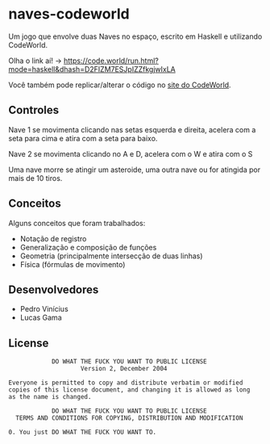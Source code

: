 # naves-codeworld
Um jogo que envolve duas Naves no espaço, escrito em Haskell e utilizando CodeWorld.

Olha o link aí! -> https://code.world/run.html?mode=haskell&dhash=D2FIZM7ESJpIZZfkgjwIxLA

Você também pode replicar/alterar o código no [site do CodeWorld](https://code.world/haskell#).

## Controles
Nave 1 se movimenta clicando nas setas esquerda e direita, acelera com a seta para cima e atira com a seta para baixo.

Nave 2 se movimenta clicando no A e D, acelera com o W e atira com o S

Uma nave morre se atingir um asteroide, uma outra nave ou for atingida por mais de 10 tiros.

## Conceitos
Alguns conceitos que foram trabalhados:
 * Notação de registro
 * Generalização e composição de funções
 * Geometria (principalmente intersecção de duas linhas)
 * Física (fórmulas de movimento) 

## Desenvolvedores
 * Pedro Vinícius
 * Lucas Gama

## License

                DO WHAT THE FUCK YOU WANT TO PUBLIC LICENSE
                        Version 2, December 2004

    Everyone is permitted to copy and distribute verbatim or modified
    copies of this license document, and changing it is allowed as long
    as the name is changed.

                DO WHAT THE FUCK YOU WANT TO PUBLIC LICENSE
      TERMS AND CONDITIONS FOR COPYING, DISTRIBUTION AND MODIFICATION

    0. You just DO WHAT THE FUCK YOU WANT TO.	
